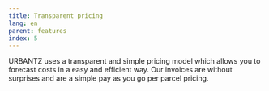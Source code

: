 ```yaml
---
title: Transparent pricing
lang: en
parent: features
index: 5
---
```


URBANTZ uses a transparent and simple pricing model which allows you to forecast costs in a easy and efficient way. Our invoices are without surprises and are a simple pay as you go per parcel pricing.